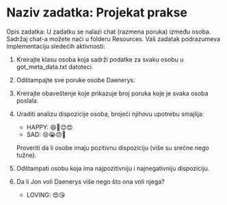 # Naziv zadatka: Projekat prakse

Opis zadatka: U zadatku se nalazi chat (razmena poruka) između osoba. Sadržaj chat-a možete naći u folderu Resources. Vaš zadatak podrazumeva implementaciju sledećih aktivnosti:

1. Kreirajte klasu osoba koja sadrži podatke za svaku osobu u got_meta_data.txt datoteci.
2. Odštampajte sve poruke osobe Daenerys.
3. Kreirajte obaveštenje koje prikazuje broj poruka koje je svaka osoba poslala.
4. Uraditi analizu dispozicije osoba, brojeći njihovu upotrebu smajlija:

    - HAPPY: 😄🙂😊😍
    - SAD:   😢😭😞👿
    
   Proveriti da li osobe imaju pozitivnu dispoziciju (više su srećne nego tužne).
5. Odštampati osobu koja ima najpozitivniju i najnegativniju dispoziciju.
6. Da li Jon voli Daenerys više nego što ona voli njega?

    - LOVING: 😍😘

